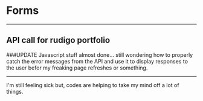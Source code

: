 # Forms


---------------------------------------------------------


## API call for rudigo portfolio


###UPDATE
Javascript stuff almost done... still wondering how to properly catch the error messages from the API and use it to display responses to the user befor my freaking page refreshes or something.

-----------

I'm still feeling sick but, codes are helping to take my mind off a lot of things.